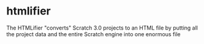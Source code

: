 # htmlifier
The HTMLifier "converts" Scratch 3.0 projects to an HTML file by putting all the project data and the entire Scratch engine into one enormous file
